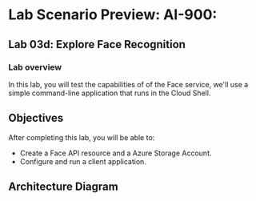 # Lab Scenario Preview: AI-900: 

## Lab 03d:  Explore Face Recognition

### Lab overview

In this lab, you will test the capabilities of of the Face service, we'll use a simple command-line application that runs in the Cloud Shell.

## Objectives
  
After completing this lab, you will be able to:

- Create a Face API resource and a Azure Storage Account.
- Configure and run a client application.

## Architecture Diagram
